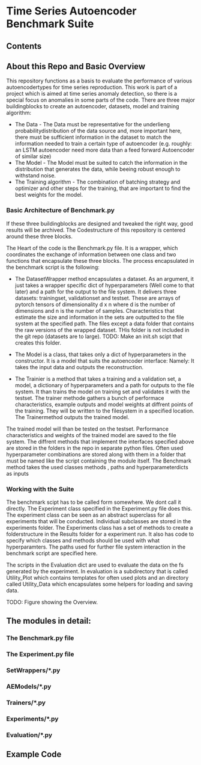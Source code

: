 # Time Series Autoencoder Benchmark Suite

## Contents

## About this Repo and Basic Overview

This repository functions as a basis to evaluate the performance of various autoencodertypes for time series reproduction.
This work is part of a project which is aimed at time series anomaly detection, so there is a special focus on anomalies in
some parts of the code.
There are three major buildingblocks to create an autoencoder, datasets, model and training algorithm:

* The Data - The Data must be representative for the underlieng probabilitydistribution of the data source
and, more important here, there must be sufficient information in the dataset to match the information needed
to train a certain type of autoencoder (e.g. roughly: an LSTM autoencoder need more data than a feed forward Autoencoder
of similar size)
* The Model -  The Model must be suited to catch the information in the distribution that generates the data, while
beeing robust enough to withstand noise.
* The Training algorithm - The combination of batching strategy and optimizer and other steps for the training, that are
important to find the best weights for the model.

### Basic Architecture of Benchmark.py

If these three buildingblocks are designed and tweaked the right way, good results will be archived.
The Codestructure of this repository is centered around these three blocks.

The Heart of the code is the Benchmark.py file. It is a wrapper, which coordinates the exchange of information between one
class and two functions that encapsulate these three blocks. The process encapsulated in the benchmark script is the following:

* The DatasetWrapper method encapsulates a dataset. As an argument, it just takes a wrapper specific dict of hyperparameters (Well come to that later) and a path for the output to the file system. It delivers three datasets: trainingset, validationset and testset. These are arrays of pytorch tensors of dimensionality d x n where d is the number of dimensions and n is the number of samples.
Characteristics that estimate the size and information in the sets are outputted to the file system at the specified path.
The files except a data folder that contains the raw versions of the wrapped dataset. THis folder is not included in the git repo (datasets are to large). TODO: Make an init.sh scipt that creates this folder.

* The Model is a class, that takes only a dict of hyperparameters in the constructor. It is a model that suits the autoencoder interface: Namely: It takes the input data and outputs the reconstruction.

* The Trainier is a method that takes a training and a validation set, a model, a dictionary of hyperparameters and a path for outputs to the file system. It than trains the model on training set and validates it with the testset. The trainer methode gathers a bunch of performace characteristics, example outputs and model weights at diffrent points of the training. They will be written to the filesystem in a specified location. The Trainermethod outputs the trained model.

The trained model will than be tested on the testset. Performance characteristics and weights of the trained model are saved to the file system.
The diffrent methods that implement the interfaces specified above are stored in the folders in the repo in separate python files. Often used hyperparameter combinations are stored along with them in a folder that must be named like the script containing the module itself.
The Benchmark method takes the used classes methods , paths and hyperparameterdicts as inputs

### Working with the Suite

The benchmark scipt has to be called form somewhere. We dont call it directly. The Experiment class specified in the Experiment.py file does this.
The experiment class can be seen as an abstract superclass for all experiments that will be conducted. Individual subclasses are stored in the experiments folder. The Experiments class has a set of methods to create a folderstructure in the Results folder for a experiment run. It also has code to specify which classes and methods should be used with what hyperparamters.
The paths used for further file system interaction in the benchmark script are specified here.

The scripts in the Evaluation dict are used to evaluate the data on the fs generated by the experiment. In evaluation is a subdirectory that is called Utility\_Plot which contains templates for often used plots and an directory called Utility\_Data which encapsulates some helpers for loading and saving data.

TODO: Figure showing the Overview.


## The modules in detail:

### The Benchmark.py file

### The Experiment.py file

### SetWrappers/\*.py

### AEModels/\*.py

### Trainers/\*.py

### Experiments/\*.py

### Evaluation/\*.py

## Example Code

